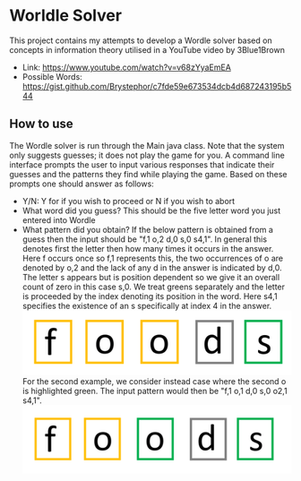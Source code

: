 # Worldle Solver
This project contains my attempts to develop a Wordle
solver based on concepts in information theory
utilised in a YouTube video by 3Blue1Brown
- Link: https://www.youtube.com/watch?v=v68zYyaEmEA
- Possible Words: https://gist.github.com/Brystephor/c7fde59e673534dcb4d687243195b544
## How to use
The Wordle solver is run through the Main java class.
Note that the system only suggests guesses; it does
not play the game for you. A command line interface
prompts the user to input various responses that 
indicate their guesses and the patterns they find while
playing the game. Based on these prompts one should answer 
as follows:
- Y/N: Y for if you wish to proceed or N if you wish to abort
- What word did you guess? This should be the five letter word
you just entered into Wordle
- What pattern did you obtain? If the below pattern is obtained
from a guess then the input should be "f,1 o,2 d,0 s,0 s4,1".
In general this denotes first the letter then how many times it
occurs in the answer. Here f occurs once so f,1 represents this,
the two occurrences of o are denoted by o,2 and the lack of any d 
in the answer is indicated by d,0. The letter s appears but is 
position dependent so we give it an overall count of zero in this case
s,0. We treat greens separately and the letter is proceeded by 
the index denoting its position in the word. Here s4,1 
specifies the existence of an s specifically at index 4
in the answer.
  ![alt Example of possible Wordle pattern](patternexample1.png "Title")
For the second example, we consider instead case where the second
o is highlighted green. The input pattern would then be
"f,1 o,1 d,0 s,0 o2,1 s4,1".
  ![alt Example of possible Wordle pattern](patternexample2.png "Title")